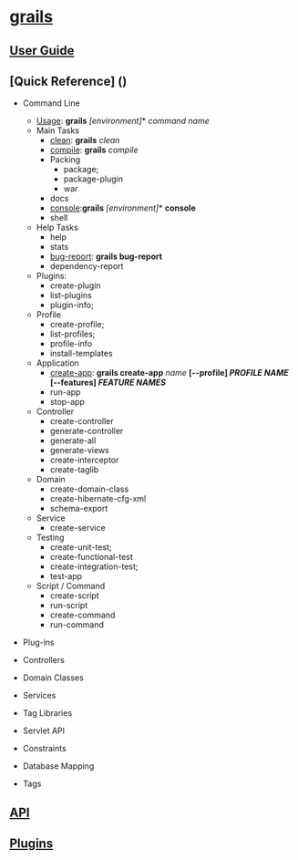 [grails](http://www.grails.org/)
=======

## [User Guide](http://docs.grails.org/latest/guide/single.html)
## [Quick Reference] ()
 - Command Line
     - [Usage](http://docs.grails.org/latest/ref/Command%20Line/Usage.html):  **grails** _[environment]_\* _command name_
     - Main Tasks
         - [clean](http://docs.grails.org/latest/ref/Command%20Line/clean.html): **grails** _clean_
         - [compile](http://docs.grails.org/latest/ref/Command%20Line/compile.html): **grails** _compile_
         - Packing
              - package;
              - package-plugin
              - war
         - docs
         - [console](http://docs.grails.org/latest/ref/Command%20Line/console.html):**grails** _[environment]_\* __console__ 
         - shell
     - Help Tasks   
         - help
         - stats
         - [bug-report](http://docs.grails.org/latest/ref/Command%20Line/bug-report.html): **grails bug-report**
         - dependency-report       
     - Plugins:
         - create-plugin
         - list-plugins
         - plugin-info; 
     - Profile
         - create-profile; 
         - list-profiles; 
         - profile-info
         - install-templates
     - Application
         - [create-app](http://docs.grails.org/latest/ref/Command%20Line/create-app.html): **grails create-app** _name_ **[--profile] _PROFILE NAME_ [--features] _FEATURE NAMES_**
         - run-app
         - stop-app
     - Controller
         - create-controller 
         - generate-controller
         - generate-all
         - generate-views
         - create-interceptor
         - create-taglib
     - Domain
         - create-domain-class
         - create-hibernate-cfg-xml
         - schema-export        
     - Service
         - create-service
     - Testing
         - create-unit-test; 
         - create-functional-test
         - create-integration-test; 
         - test-app
     - Script / Command
         - create-script
         - run-script
         - create-command
         - run-command
        
 - Plug-ins
 - Controllers
 - Domain Classes
 - Services
 - Tag Libraries
 
 - Servlet API
 - Constraints
 - Database Mapping
 - Tags
 
## [API]()
## [Plugins]()


